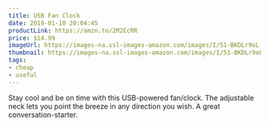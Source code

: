 ```yaml
---
title: USB Fan Clock
date: 2019-01-10 20:04:45
productLink: https://amzn.to/2M2EcRR
price: $14.99
imageUrl: https://images-na.ssl-images-amazon.com/images/I/51-BKDLr9oL._SX679_.jpg
thumbnail: https://images-na.ssl-images-amazon.com/images/I/51-BKDLr9oL._SR600,315_.jpg
tags:
- cheap
- useful
---
```


Stay cool and be on time with this USB-powered fan/clock. The adjustable neck lets you point the breeze in any direction you wish. A great conversation-starter.